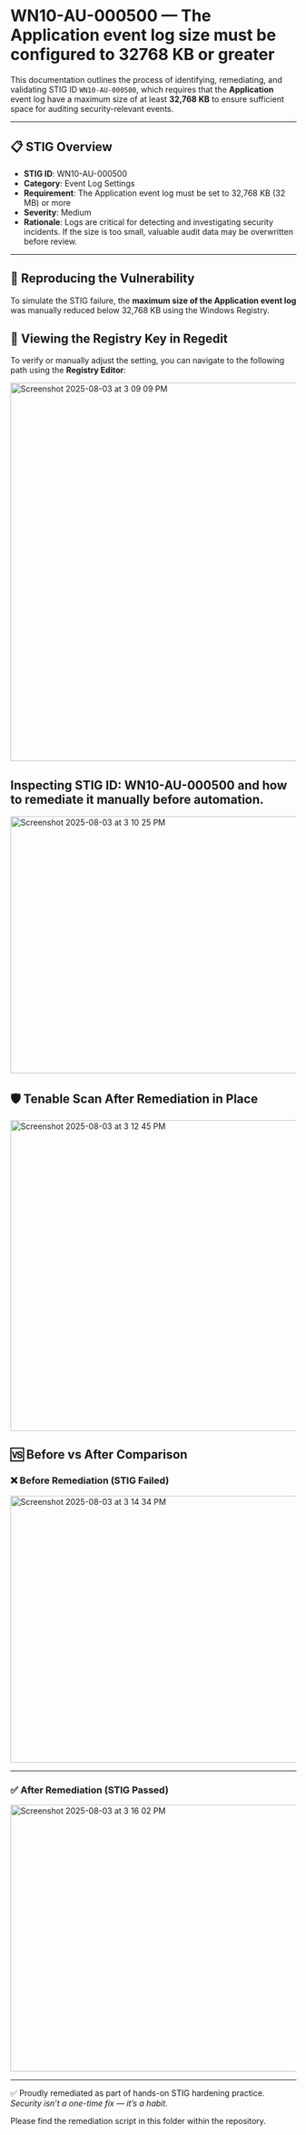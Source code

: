 # WN10-AU-000500 — The Application event log size must be configured to 32768 KB or greater

This documentation outlines the process of identifying, remediating, and validating STIG ID `WN10-AU-000500`, which requires that the **Application** event log have a maximum size of at least **32,768 KB** to ensure sufficient space for auditing security-relevant events.

---

## 📋 STIG Overview

- **STIG ID**: WN10-AU-000500  
- **Category**: Event Log Settings  
- **Requirement**: The Application event log must be set to 32,768 KB (32 MB) or more  
- **Severity**: Medium  
- **Rationale**: Logs are critical for detecting and investigating security incidents. If the size is too small, valuable audit data may be overwritten before review.

---

## 🔁 Reproducing the Vulnerability

To simulate the STIG failure, the **maximum size of the Application event log** was manually reduced below 32,768 KB using the Windows Registry.

## 🧾 Viewing the Registry Key in Regedit

To verify or manually adjust the setting, you can navigate to the following path using the **Registry Editor**:

<img width="1251" height="665" alt="Screenshot 2025-08-03 at 3 09 09 PM" src="https://github.com/user-attachments/assets/a28d777b-575c-4af9-8929-c889d990cf15" />

## Inspecting STIG ID: WN10-AU-000500 and how to remediate it manually before automation.
<img width="1422" height="452" alt="Screenshot 2025-08-03 at 3 10 25 PM" src="https://github.com/user-attachments/assets/025bda27-fac6-411f-92d3-92251cfb0a42" />

## 🛡️ Tenable Scan After Remediation in Place

<img width="1425" height="546" alt="Screenshot 2025-08-03 at 3 12 45 PM" src="https://github.com/user-attachments/assets/4393d8d9-1fa6-4331-8e72-706634a72143" />

## 🆚 Before vs After Comparison

### ❌ Before Remediation (STIG Failed)

<img width="1425" height="469" alt="Screenshot 2025-08-03 at 3 14 34 PM" src="https://github.com/user-attachments/assets/7cd0b013-87e7-4eb5-afae-a787b26530f6" />

---

### ✅ After Remediation (STIG Passed)

<img width="1425" height="469" alt="Screenshot 2025-08-03 at 3 16 02 PM" src="https://github.com/user-attachments/assets/d24d8902-41ab-4b0e-8ebe-c8b5da8bfb1a" />


---

✅ Proudly remediated as part of hands-on STIG hardening practice.  
_Security isn’t a one-time fix — it’s a habit._

Please find the remediation script in this folder within the repository.
